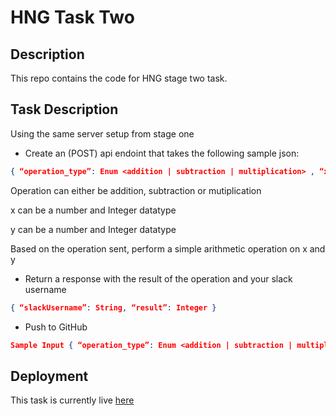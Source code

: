 # HNG Task Two

## Description

This repo contains the code for HNG stage two task.

## Task Description

Using the same server setup from stage one

- Create an (POST) api endoint that takes the following sample json:

```json
{ “operation_type”: Enum <addition | subtraction | multiplication> , “x”: Integer, “y”: Integer }
```

Operation can either be addition, subtraction or mutiplication

x can be a number and Integer datatype

y can be a number and Integer datatype

Based on the operation sent, perform a simple arithmetic operation on x and y

- Return a response with the result of the operation and your slack username

```json
{ “slackUsername”: String, “result”: Integer }
```

- Push to GitHub

```json
Sample Input { “operation_type”: Enum <addition | subtraction | multiplication> , “x”: Integer, “y”: Integer }
```

## Deployment

This task is currently live [here](https://hng-stage-2.onrender.com)
